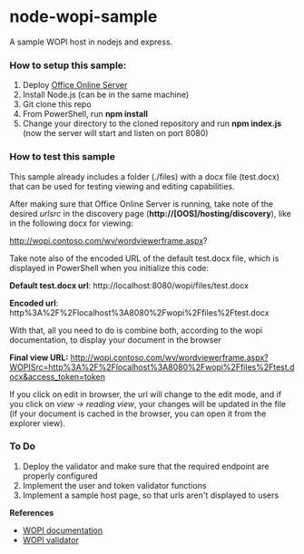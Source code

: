 # node-wopi-sample
A sample WOPI host in nodejs and express.

### How to setup this sample:
1. Deploy [Office Online Server](https://docs.microsoft.com/en-us/officeonlineserver/deploy-office-online-server)
2. Install Node.js (can be in the same machine)
3. Git clone this repo
4. From PowerShell, run **npm install**
5. Change your directory to the cloned repository and run **npm index.js** (now the server will start and listen on port 8080)

### How to test this sample
This sample already includes a folder (./files) with a docx file (test.docx) that can be used for testing viewing and editing capabilities.

After making sure that Office Online Server is running, take note of the desired *urlsrc* in the discovery page (**http://[OOS]/hosting/discovery**), like in the following docx for viewing:

http://wopi.contoso.com/wv/wordviewerframe.aspx?

Take note also of the encoded URL of the default test.docx file, which is displayed in PowerShell when you initialize this code:

**Default test.docx url**: 
http://localhost:8080/wopi/files/test.docx

**Encoded url**:
http%3A%2F%2Flocalhost%3A8080%2Fwopi%2Ffiles%2Ftest.docx

With that, all you need to do is combine both, according to the wopi documentation, to display your document in the browser

**Final view URL:**
http://wopi.contoso.com/wv/wordviewerframe.aspx?WOPISrc=http%3A%2F%2Flocalhost%3A8080%2Fwopi%2Ffiles%2Ftest.docx&access_token=token

If you click on edit in browser, the url will change to the edit mode, and if you click on *view -> reading view*, your changes will be updated in the file (if your document is cached in the browser, you can open it from the explorer view).

### To Do
1. Deploy the validator and make sure that the required endpoint are properly configured
2. Implement the user and token validator functions
3. Implement a sample host page, so that urls aren't displayed to users

**References**
- [WOPI documentation](https://wopi.readthedocs.io/en/latest/)
- [WOPI validator](https://wopi.readthedocs.io/en/latest/build_test_ship/validator.html#validator)
